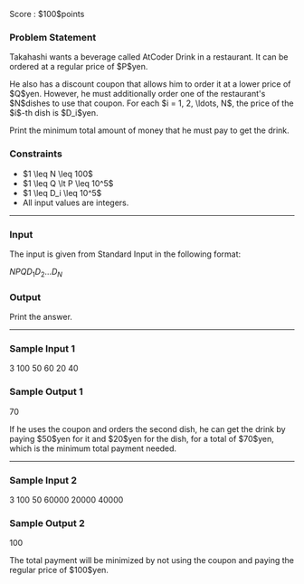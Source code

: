 
<div>

<span>

<span>

<p>
Score : $100$points
</p>

<div>

<section>

### **Problem Statement**

<p>
Takahashi wants a beverage called AtCoder Drink in a restaurant.
It can be ordered at a regular price of $P$yen.
</p>

<p>
He also has a discount coupon that allows him to order it at a lower price of $Q$yen.
However, he must additionally order one of the restaurant's $N$dishes to use that coupon.
For each $i = 1, 2, \ldots, N$, the price of the $i$-th dish is $D_i$yen.
</p>

<p>
Print the minimum total amount of money that he must pay to get the drink.
</p>

</section>

</div>

<div>

<section>

### **Constraints**

<ul>

<li>
$1 \leq N \leq 100$
</li>

<li>
$1 \leq Q \lt P \leq 10^5$
</li>

<li>
$1 \leq D_i \leq 10^5$
</li>

<li>
All input values are integers.
</li>

</ul>

</section>

</div>

---

<div>

<div>

<section>

### **Input**

<p>
The input is given from Standard Input in the following format:
</p>

<div>

$N$$P$$Q$$D_1$$D_2$$\ldots$$D_N$
</div>

</section>

</div>

<div>

<section>

### **Output**

<p>
Print the answer.
</p>

</section>

</div>

</div>

---

<div>

<section>

### **Sample Input 1**

<div>

3 100 50
60 20 40

</div>

</section>

</div>

<div>

<section>

### **Sample Output 1**

<div>

70

</div>

<p>
If he uses the coupon and orders the second dish, he can get the drink by paying $50$yen for it and $20$yen for the dish, for a total of $70$yen, which is the minimum total payment needed.
</p>

</section>

</div>

---

<div>

<section>

### **Sample Input 2**

<div>

3 100 50
60000 20000 40000

</div>

</section>

</div>

<div>

<section>

### **Sample Output 2**

<div>

100

</div>

<p>
The total payment will be minimized by not using the coupon and paying the regular price of $100$yen.
</p>

</section>

</div>

</span>

</span>

</div>
